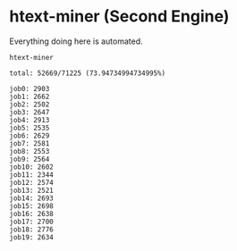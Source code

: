 # htext-miner (Second Engine)

Everything doing here is automated.

```
htext-miner

total: 52669/71225 (73.94734994734995%)

job0: 2903
job1: 2662
job2: 2502
job3: 2647
job4: 2913
job5: 2535
job6: 2629
job7: 2581
job8: 2553
job9: 2564
job10: 2602
job11: 2344
job12: 2574
job13: 2521
job14: 2693
job15: 2698
job16: 2638
job17: 2700
job18: 2776
job19: 2634
```